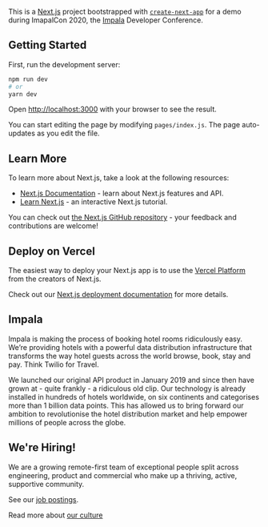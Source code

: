 This is a [Next.js](https://nextjs.org/) project bootstrapped with [`create-next-app`](https://github.com/vercel/next.js/tree/canary/packages/create-next-app) for a demo during ImapalCon 2020, the [Impala](https://getimpala.com/) Developer Conference.

## Getting Started

First, run the development server:

```bash
npm run dev
# or
yarn dev
```

Open [http://localhost:3000](http://localhost:3000) with your browser to see the result.

You can start editing the page by modifying `pages/index.js`. The page auto-updates as you edit the file.

## Learn More

To learn more about Next.js, take a look at the following resources:

- [Next.js Documentation](https://nextjs.org/docs) - learn about Next.js features and API.
- [Learn Next.js](https://nextjs.org/learn) - an interactive Next.js tutorial.

You can check out [the Next.js GitHub repository](https://github.com/vercel/next.js/) - your feedback and contributions are welcome!

## Deploy on Vercel

The easiest way to deploy your Next.js app is to use the [Vercel Platform](https://vercel.com/import?utm_medium=default-template&filter=next.js&utm_source=create-next-app&utm_campaign=create-next-app-readme) from the creators of Next.js.

Check out our [Next.js deployment documentation](https://nextjs.org/docs/deployment) for more details.

## Impala

Impala is making the process of booking hotel rooms ridiculously easy. We’re providing hotels with a powerful data distribution infrastructure that transforms the way hotel guests across the world browse, book, stay and pay. Think Twilio for Travel.


We launched our original API product in January 2019 and since then have grown at - quite frankly - a ridiculous old clip. Our technology is already installed in hundreds of hotels worldwide, on six continents and categorises more than 1 billion data points. This has allowed us to bring forward our ambition to revolutionise the hotel distribution market and help empower millions of people across the globe.

## We're Hiring!

We are a growing remote-first team of exceptional people split across engineering, product and commercial who make up a thriving, active, supportive community.

See our [job postings](https://careers.getimpala.com/).

Read more about [our culture](https://medium.com/getimpala)